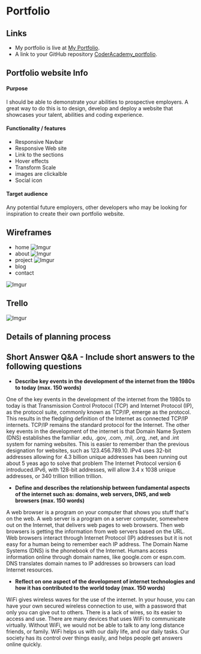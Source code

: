# Portfolio

## Links
* My portfolio is live at [My Portfolio](https://keshibat.github.io.).
* A link to your GitHub repository [CoderAcademy_portfolio](https://github.com/keshibat/CoderAcademy_portfolio).


## Portfolio website Info

#### Purpose
I should be able to demonstrate your abilities to prospective employers.
A great way to do this is to design, develop and deploy a website that showcases your talent, abilities and coding experience.


#### Functionality / features
* Responsive Navbar
* Responsive Web site
* Link to the sections
* Hover effects
* Transform Scale
* images are clickalble
* Social icon


#### Target audience
Any potential future employers, other developers who may be looking for inspiration to create their own portfolio website.

## Wireframes

* home
![Imgur](https://i.imgur.com/pcmXFbF.jpg)
* about
![Imgur](https://i.imgur.com/OFMtAHa.jpg)
* project
![Imgur](https://i.imgur.com/1Dp1FL8.jpg)
* blog
* contact

![Imgur](https://i.imgur.com/bNOCJ7D.jpg)


## Trello
![Imgur](https://i.imgur.com/Bv4vntV.png)












## Details of planning process





Short Answer Q&A - Include short answers to the following questions
------------

* __Describe key events in the development of the internet from the 1980s to today (max. 150 words)__

One of the key events in the development of the internet from the 1980s to today is that Transmission Control Protocol (TCP) and Internet Protocol (IP), as the protocol suite, commonly known as TCP/IP, emerge as the protocol. This results in the fledgling definition of the Internet
as connected TCP/IP internets. TCP/IP remains the standard protocol for the Internet.
The other key events in the development of the internet is that Domain Name System (DNS) establishes the familiar .edu, .gov, .com, .mil, .org, .net, and .int system for naming websites. This is easier to remember than the previous designation for websites, such as 123.456.789.10.
IPv4 uses 32-bit addresses allowing for 4.3 billion unique addresses has been running out about 5 yeas ago to solve that problem The Internet Protocol version 6 introduced.IPv6, with 128-bit addresses, will allow 3.4 x 1038 unique addresses, or 340 trillion trillion trillion.

* __Define and describes the relationship between fundamental aspects of the internet such as: domains, web servers, DNS, and web browsers (max. 150 words)__

A web browser is a program on your computer that shows you stuff that's on the web. A web server is a program on a server computer, somewhere out on the Internet, that delivers web pages to web browsers.
Then web browsers is getting the information from web servers based on the URL.
Web browsers interact through Internet Protocol (IP) addresses but it is not easy for a human being to remember each IP address. The Domain Name Systems (DNS) is the phonebook of the Internet. Humans access information online through domain names, like google.com or espn.com. DNS translates domain names to IP addresses so browsers can load Internet resources.

* __Reflect on one aspect of the development of internet technologies and how it has contributed to the world today (max. 150 words)__

WiFi gives wireless waves for the use of the internet. In your house, you can have your own secured wireless connection to use, with a password that only you can give out to others. There is a lack of wires, so its easier to access and use. There are many devices that uses WiFi to communicate virtually. Without WiFi, we would not be able to talk to any long distance friends, or family. WiFi helps us with our daily life, and our daily tasks. Our society has its control over things easily, and helps people get answers online quickly.

